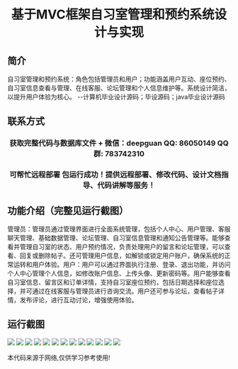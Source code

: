 <p><h1 align="center">基于MVC框架自习室管理和预约系统设计与实现</h1></p>

## 简介
自习室管理和预约系统：角色包括管理员和用户；功能涵盖用户互动、座位预约、自习室信息查看与管理、在线客服、论坛管理和个人信息维护等。系统设计简洁，以提升用户体验为核心。    --计算机毕业设计源码；毕设源码；java毕业设计源码


## 联系方式
<p><h3 align="center">获取完整代码与数据库文件 + 微信：deepguan QQ: 86050149 QQ群: 783742310</h3></p>
<p><h3 align="center">可帮忙远程部署 包运行成功！提供远程部署、修改代码、设计文档指导、代码讲解等服务！</h3></p>

## 功能介绍（完整见运行截图）
管理员：管理员通过管理界面进行全面系统管理，包括个人中心、用户管理、客服聊天管理、基础数据管理、论坛管理、自习室信息管理和通知公告管理等。能够查看并管理自习室的状态、用户预约情况，负责处理用户的留言和论坛管理，可以查看、回复或删除帖子。还可管理用户信息，如解锁或锁定用户账户，确保系统的正常运转和用户体验。用户：用户可以通过界面执行注册、登录、退出功能，并访问个人中心管理个人信息，如修改账户信息、上传头像、更新密码等。用户能够查看自习室信息、留言区和订单详情，支持自习室座位预约，包括日期选择和座位选择，并可通过在线客服与管理员进行咨询交流。用户还可参与论坛，查看帖子详情，发布评论，进行互动讨论，增强使用体验。


## 运行截图
![](https://bs-1329754181.cos.ap-shanghai.myqcloud.com/spring/MvcFrameworkSelfStudyRoomManagementAndReservationSystem/img/001.jpg)
![](https://bs-1329754181.cos.ap-shanghai.myqcloud.com/spring/MvcFrameworkSelfStudyRoomManagementAndReservationSystem/img/002.jpg)
![](https://bs-1329754181.cos.ap-shanghai.myqcloud.com/spring/MvcFrameworkSelfStudyRoomManagementAndReservationSystem/img/003.jpg)
![](https://bs-1329754181.cos.ap-shanghai.myqcloud.com/spring/MvcFrameworkSelfStudyRoomManagementAndReservationSystem/img/004.jpg)
![](https://bs-1329754181.cos.ap-shanghai.myqcloud.com/spring/MvcFrameworkSelfStudyRoomManagementAndReservationSystem/img/005.jpg)
![](https://bs-1329754181.cos.ap-shanghai.myqcloud.com/spring/MvcFrameworkSelfStudyRoomManagementAndReservationSystem/img/006.jpg)
![](https://bs-1329754181.cos.ap-shanghai.myqcloud.com/spring/MvcFrameworkSelfStudyRoomManagementAndReservationSystem/img/007.jpg)
![](https://bs-1329754181.cos.ap-shanghai.myqcloud.com/spring/MvcFrameworkSelfStudyRoomManagementAndReservationSystem/img/008.jpg)
![](https://bs-1329754181.cos.ap-shanghai.myqcloud.com/spring/MvcFrameworkSelfStudyRoomManagementAndReservationSystem/img/009.jpg)
![](https://bs-1329754181.cos.ap-shanghai.myqcloud.com/spring/MvcFrameworkSelfStudyRoomManagementAndReservationSystem/img/010.jpg)
![](https://bs-1329754181.cos.ap-shanghai.myqcloud.com/spring/MvcFrameworkSelfStudyRoomManagementAndReservationSystem/img/011.jpg)
![](https://bs-1329754181.cos.ap-shanghai.myqcloud.com/spring/MvcFrameworkSelfStudyRoomManagementAndReservationSystem/img/012.jpg)
![](https://bs-1329754181.cos.ap-shanghai.myqcloud.com/spring/MvcFrameworkSelfStudyRoomManagementAndReservationSystem/img/013.jpg)

<p>本代码来源于网络,仅供学习参考使用!</p>
